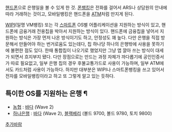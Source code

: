 [핸드폰](%ED%95%B8%EB%93%9C%ED%8F%B0.md)으로 은행일을 볼 수 있게 한 것.
[폰뱅킹](%ED%8F%B0%EB%B1%85%ED%82%B9.md)은 전화를 걸어서 ARS나 상담원의 안내에 따라 거래하는 것이고,
모바일뱅킹은 핸드폰을 [ATM](ATM.md)처럼 만지게 된다.

[WIPI](WIPI.md)(일명 VM뱅킹) 또는 각
[스마트폰](%EC%8A%A4%EB%A7%88%ED%8A%B8%ED%8F%B0.md) OS별 어플리케이션을 지원하는 방식이 있고,
핸드폰에 금융거래 전용칩을 박아서 지원하는 방식이 있다. 핸드폰에 금융칩을 넣어서 지원하는 방식은 가장 먼저 나온 방식이기도 하고, 안정성도
꽤 높다. 다만 은행을 직접 방문해서 만들어야 하는 번거로움도 있는데다, 칩 하나당 하나의 은행밖에 사용을 못하기에 불편한 점도 있다. 한때
통합칩이 나오기로 했었지만 그냥 앱 깔아 쓰는 방식이 대세가 되면서 흐지부지 됐다. 다만 장점으로는 만드는 과정 자체가 까다롭기에
공인인증서가 따로 필요없고, 일부 은행 칩의 경우 후불교통가드로 사용이 가능하며, 일부 ATM에서도 카드처럼 사용이 가능하다. 하지만
대부분은 WIPI나 스마트폰뱅킹을 쓰고 있어서 전자를 모바일뱅킹이라고 하고 또 그렇게 알고 있는 듯하다.

## 특이한 OS를 지원하는 은행 ¶

  * [농협](%EB%86%8D%ED%98%91.md) : [바다](%EB%B0%94%EB%8B%A4%28OS%29.md) (Wave 2)
  * [하나은행](%ED%95%98%EB%82%98%EC%9D%80%ED%96%89.md) : [바다](%EB%B0%94%EB%8B%A4%28OS%29.md) (Wave 2), [블랙베리](%EB%B8%94%EB%9E%99%EB%B2%A0%EB%A6%AC.md) (볼드 9700, 볼드 9780, 토치 9800)  

[추가바람](%EC%B6%94%EA%B0%80%EB%B0%94%EB%9E%8C.md)

